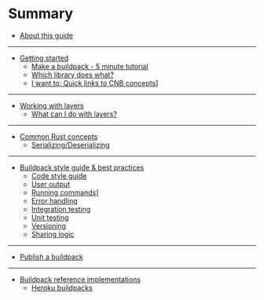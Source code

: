 # Summary

- [About this guide](./about-this-guide.md)

---

- [Getting started](./quick-start/summary.md)
    - [Make a buildpack - 5 minute tutorial](./quick-start/tutorial.md)
    - [Which library does what?](./quick-start/which-library)
    - [I want to: Quick links to CNB concepts](./quickstart/i-want-to.md)]

---

- [Working with layers](./cnb-layers/summary.md)
    - [What can I do with layers?](./cnb-layers/what.md)

---

- [Common Rust concepts](./rust-concepts/summary.md)
    - [Serializing/Deserializing](./rust-concept/serde.md)

---

- [Buildpack style guide & best practices](./style-guide/summary.md)
    - [Code style guide](./style-guide/code.md)
    - [User output](./style-guide/user-output.md)
    - [Running commands](./buildpack-style-guide/running-commands.md)]
    - [Error handling](./style-guide/error-handling.md)
    - [Integration testing](./style-guide/integration-testing.md)
    - [Unit testing](./style-guide/unit-testing.md)
    - [Versioning](./style-guide/versioning.md)
    - [Sharing logic](./style-guide/sharing-logic.md)

---

- [Publish a buildpack](./buildpack-publish/summary.md)

---

- [Buildpack reference implementations](./buildpack-implementations/summary.md)
    - [Heroku buildpacks](./buildpack-implementations/heroku.md)
